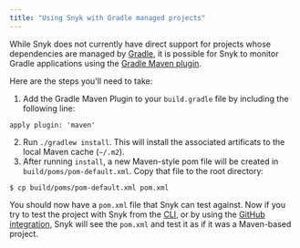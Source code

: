 ```yaml
---
title: "Using Snyk with Gradle managed projects"
---
```

While Snyk does not currently have direct support for projects whose dependencies are managed by [Gradle](https://gradle.org/), it is possible for Snyk to monitor Gradle applications using the [Gradle Maven plugin](https://docs.gradle.org/current/userguide/maven_plugin.html).

Here are the steps you'll need to take:

1. Add the Gradle Maven Plugin to your `build.gradle` file by including the following line:

```
apply plugin: 'maven'
```

2. Run `./gradlew install`. This will install the associated artificats to the local Maven cache (`~/.m2`).
3. After running `install`, a new Maven-style pom file will be created in `build/poms/pom-default.xml`. Copy that file to the root directory:

```
$ cp build/poms/pom-default.xml pom.xml
```

You should now have a `pom.xml` file that Snyk can test against. Now if you try to test the project with Snyk from the [CLI](/docs/using-snyk/), or by using the [GitHub integration](/docs/github), Snyk will see the `pom.xml` and test it as if it was a Maven-based project.